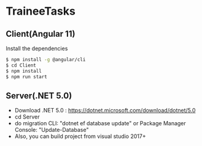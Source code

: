 # TraineeTasks

## Client(Angular 11)

Install the dependencies

```sh
$ npm install -g @angular/cli
$ cd Client
$ npm install
$ npm run start
```

## Server(.NET 5.0)
 - Download .NET 5.0 : https://dotnet.microsoft.com/download/dotnet/5.0
 - cd Server
 - do migration CLI: "dotnet ef database update" or Package Manager Console: "Update-Database"
 - Also, you can build project from visual studio 2017+
